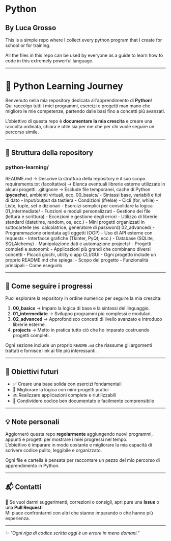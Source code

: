 # Python
## By Luca Grosso

This is a simple repo where I collect every python program that I create for school or for training.

All the files in this repo can be used by everyone as a guide to learn how to code in this extremely powerful language.

---

# 🐍 Python Learning Journey

Benvenuto nella mia repository dedicata all'apprendimento di **Python**!  
Qui raccolgo tutti i miei programmi, esercizi e progetti man mano che miglioro le mie competenze, partendo dalle basi fino a concetti più avanzati.

L’obiettivo di questa repo è **documentare la mia crescita** e creare una raccolta ordinata, chiara e utile sia per me che per chi vuole seguire un percorso simile.

---

## 🧭 Struttura della repository

### python-learning/
  README.md
    -> Descrive la struttura della repository e il suo scopo.
  requirements.txt (facoltativo)
    -> Elenca eventuali librerie esterne utilizzate in alcuni progetti.
  .gitignore
    -> Esclude file temporanei, cache di Python (__pycache__), ambienti virtuali, ecc.
  00_basics/
    - Sintassi base, variabili e tipi di dato
    - Input/output da tastiera
    - Condizioni (if/else)
    - Cicli (for, while)
    - Liste, tuple, set e dizionari
    - Esercizi semplici per consolidare la logica
  01_intermediate/
    - Funzioni e moduli personalizzati
    - Gestione dei file (lettura e scrittura)
    - Eccezioni e gestione degli errori
    - Utilizzo di librerie standard (datetime, random, os, ecc.)
    - Mini progetti organizzati in sottocartelle (es. calcolatrice, generatore di password)
  02_advanced/
    - Programmazione orientata agli oggetti (OOP)
    - Uso di API esterne con requests
    - Interfacce grafiche (Tkinter, PyQt, ecc.)
    - Database (SQLite, SQLAlchemy)
    - Manipolazione dati e automazione
  projects/
    - Progetti completi e autonomi:
      - Applicazioni più grandi che combinano diversi concetti
      - Piccoli giochi, utility o app CLI/GUI
      - Ogni progetto include un proprio README.md che spiega:
      - Scopo del progetto
      - Funzionalità principali
      - Come eseguirlo

---

## 📘 Come seguire i progressi

Puoi esplorare la repository in ordine numerico per seguire la mia crescita:

1. **00_basics** → Imparo la logica di base e la sintassi del linguaggio.  
2. **01_intermediate** → Sviluppo programmi più complessi e modulari.  
3. **02_advanced** → Approfondisco concetti di livello avanzato e introduco librerie esterne.  
4. **projects** → Metto in pratica tutto ciò che ho imparato costruendo progetti completi.  

Ogni sezione include un proprio `README.md` che riassume gli argomenti trattati e fornisce link ai file più interessanti.

---

## 🧩 Obiettivi futuri

- ✅ Creare una base solida con esercizi fondamentali  
- 🚧 Migliorare la logica con mini-progetti pratici  
- 🔜 Realizzare applicazioni complete e riutilizzabili  
- 💭 Condividere codice ben documentato e facilmente comprensibile  

---

## 💡 Note personali

Aggiornerò questa repo **regolarmente** aggiungendo nuovi programmi, appunti e progetti per mostrare i miei progressi nel tempo.  
L’obiettivo è imparare in modo costante e migliorare la mia capacità di scrivere codice pulito, leggibile e organizzato.

Ogni file e cartella è pensata per raccontare un pezzo del mio percorso di apprendimento in Python.

---

## 📬 Contatti

💬 Se vuoi darmi suggerimenti, correzioni o consigli, apri pure una **Issue** o una **Pull Request**!  
Mi piace confrontarmi con altri che stanno imparando o che hanno più esperienza.  

---

✨ *"Ogni riga di codice scritta oggi è un errore in meno domani."*
